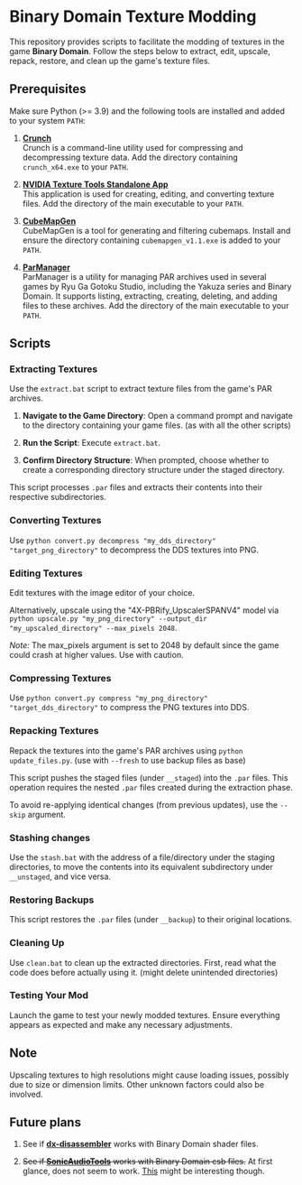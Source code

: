 # Binary Domain Texture Modding

This repository provides scripts to facilitate the modding of textures in the game **Binary Domain**. Follow the steps below to extract, edit, upscale, repack, restore, and clean up the game's texture files.

## Prerequisites

Make sure Python (>= 3.9) and the following tools are installed and added to your system `PATH`:

1. [**Crunch**](https://github.com/BinomialLLC/crunch/raw/master/bin/crunch_x64.exe)  
   Crunch is a command-line utility used for compressing and decompressing texture data. Add the directory containing `crunch_x64.exe` to your `PATH`.

2. [**NVIDIA Texture Tools Standalone App**](https://developer.nvidia.com/downloads/texture-tools-standalone-app)  
   This application is used for creating, editing, and converting texture files. Add the directory of the main executable to your `PATH`.

3. [**CubeMapGen**](https://gpuopen.com/wp-content/uploads/2017/01/cubemapgen_v1.1.exe)  
   CubeMapGen is a tool for generating and filtering cubemaps. Install and ensure the directory containing `cubemapgen_v1.1.exe` is added to your `PATH`.

4. [**ParManager**](https://github.com/Kaplas80/ParManager/releases)  
   ParManager is a utility for managing PAR archives used in several games by Ryu Ga Gotoku Studio, including the Yakuza series and Binary Domain. It supports listing, extracting, creating, deleting, and adding files to these archives. Add the directory of the main executable to your `PATH`.

## Scripts

### Extracting Textures

Use the `extract.bat` script to extract texture files from the game's PAR archives.

1. **Navigate to the Game Directory**: Open a command prompt and navigate to the directory containing your game files. (as with all the other scripts)
2. **Run the Script**: Execute `extract.bat`.

3. **Confirm Directory Structure**: When prompted, choose whether to create a corresponding directory structure under the staged directory.

This script processes `.par` files and extracts their contents into their respective subdirectories.

### Converting Textures

Use `python convert.py decompress "my_dds_directory" "target_png_directory"` to decompress the DDS textures into PNG.

### Editing Textures

Edit textures with the image editor of your choice.

Alternatively, upscale using the "4X-PBRify_UpscalerSPANV4" model via `python upscale.py "my_png_directory" --output_dir "my_upscaled_directory" --max_pixels 2048`.

*Note:* The max_pixels argument is set to 2048 by default since the game could crash at higher values. Use with caution.

### Compressing Textures

Use `python convert.py compress "my_png_directory" "target_dds_directory"` to compress the PNG textures into DDS.

### Repacking Textures

Repack the textures into the game's PAR archives using `python update_files.py`. (use with `--fresh` to use backup files as base)

This script pushes the staged files (under `__staged`) into the `.par` files. This operation requires the nested `.par` files created during the extraction phase.

To avoid re-applying identical changes (from previous updates), use the `--skip` argument.

### Stashing changes

Use the `stash.bat` with the address of a file/directory under the staging directories, to move the contents into its equivalent subdirectory under `__unstaged`, and vice versa.

### Restoring Backups

This script restores the `.par` files (under `__backup`) to their original locations.

### Cleaning Up

Use `clean.bat` to clean up the extracted directories. First, read what the code does before actually using it. (might delete unintended directories)

### Testing Your Mod

Launch the game to test your newly modded textures. Ensure everything appears as expected and make any necessary adjustments.

## Note

Upscaling textures to high resolutions might cause loading issues, possibly due to size or dimension limits. Other unknown factors could also be involved.

## Future plans

1. See if [**dx-disassembler**](https://github.com/theturboturnip/dx-disassembler/) works with Binary Domain shader files.

2. ~~See if [**SonicAudioTools**](https://github.com/blueskythlikesclouds/SonicAudioTools/) works with Binary Domain csb files.~~
    At first glance, does not seem to work. [This](https://pchelpforum.net/t/some-help-with-adx-aax-csb-game-sound-files.44367/) might be interesting though.
